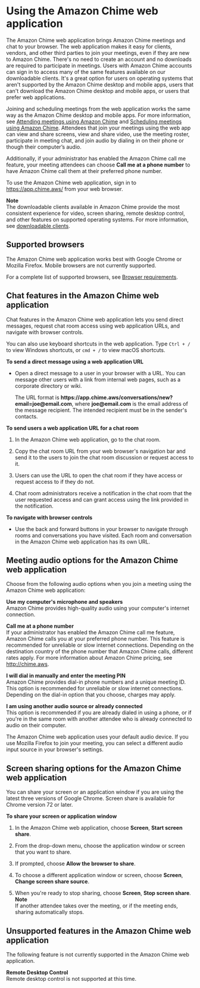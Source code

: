 # Using the Amazon Chime web application<a name="chime-web-app"></a>

The Amazon Chime web application brings Amazon Chime meetings and chat to your browser\. The web application makes it easy for clients, vendors, and other third parties to join your meetings, even if they are new to Amazon Chime\. There's no need to create an account and no downloads are required to participate in meetings\. Users with Amazon Chime accounts can sign in to access many of the same features available on our downloadable clients\. It's a great option for users on operating systems that aren't supported by the Amazon Chime desktop and mobile apps, users that can't download the Amazon Chime desktop and mobile apps, or users that prefer web applications\.

Joining and scheduling meetings from the web application works the same way as the Amazon Chime desktop and mobile apps\. For more information, see [Attending meetings using Amazon Chime](chime-attend-meetings.md) and [Scheduling meetings using Amazon Chime](chime-schedule-meetings.md)\. Attendees that join your meetings using the web app can view and share screens, view and share video, use the meeting roster, participate in meeting chat, and join audio by dialing in on their phone or though their computer’s audio\. 

Additionally, if your administrator has enabled the Amazon Chime call me feature, your meeting attendees can choose **Call me at a phone number** to have Amazon Chime call them at their preferred phone number\.

To use the Amazon Chime web application, sign in to [https://app\.chime\.aws/](https://app.chime.aws/) from your web browser\.

**Note**  
The downloadable clients available in Amazon Chime provide the most consistent experience for video, screen sharing, remote desktop control, and other features on supported operating systems\. For more information, see [downloadable clients](https://aws.amazon.com/chime/download/)\. 

## Supported browsers<a name="web-app-browsers"></a>

The Amazon Chime web application works best with Google Chrome or Mozilla Firefox\. Mobile browsers are not currently supported\. 

For a complete list of supported browsers, see [Browser requirements](chime-requirements.md#browser)\.

## Chat features in the Amazon Chime web application<a name="web-app-chat"></a>

Chat features in the Amazon Chime web application lets you send direct messages, request chat room access using web application URLs, and navigate with browser controls\.

You can also use keyboard shortcuts in the web application\. Type `Ctrl + /` to view Windows shortcuts, or `cmd + /` to view macOS shortcuts\. 

**To send a direct message using a web application URL**
+ Open a direct message to a user in your browser with a URL\. You can message other users with a link from internal web pages, such as a corporate directory or wiki\.

  The URL format is **https://app\.chime\.aws/conversations/new?email=joe@email\.com**, where **joe@email\.com** is the email address of the message recipient\. The intended recipient must be in the sender's contacts\. 

**To send users a web application URL for a chat room**

1. In the Amazon Chime web application, go to the chat room\.

1. Copy the chat room URL from your web browser's navigation bar and send it to the users to join the chat room discussion or request access to it\.

1. Users can use the URL to open the chat room if they have access or request access to if they do not\. 

1. Chat room administrators receive a notification in the chat room that the user requested access and can grant access using the link provided in the notification\.

**To navigate with browser controls**
+ Use the back and forward buttons in your browser to navigate through rooms and conversations you have visited\. Each room and conversation in the Amazon Chime web application has its own URL\.

## Meeting audio options for the Amazon Chime web application<a name="web-app-audio"></a>

Choose from the following audio options when you join a meeting using the Amazon Chime web application:

**Use my computer's microphone and speakers**  
Amazon Chime provides high\-quality audio using your computer's internet connection\. 

**Call me at a phone number**  
If your administrator has enabled the Amazon Chime call me feature, Amazon Chime calls you at your preferred phone number\. This feature is recommended for unreliable or slow internet connections\. Depending on the destination country of the phone number that Amazon Chime calls, different rates apply\. For more information about Amazon Chime pricing, see [http://chime\.aws](http://chime.aws)\.

**I will dial in manually and enter the meeting PIN**  
Amazon Chime provides dial\-in phone numbers and a unique meeting ID\. This option is recommended for unreliable or slow internet connections\. Depending on the dial\-in option that you choose, charges may apply\.

**I am using another audio source or already connected**  
This option is recommended if you are already dialed in using a phone, or if you're in the same room with another attendee who is already connected to audio on their computer\. 

The Amazon Chime web application uses your default audio device\. If you use Mozilla Firefox to join your meeting, you can select a different audio input source in your browser's settings\. 

## Screen sharing options for the Amazon Chime web application<a name="web-app-sharing"></a>

You can share your screen or an application window if you are using the latest three versions of Google Chrome\. Screen share is available for Chrome version 72 or later\.

**To share your screen or application window**

1. In the Amazon Chime web application, choose **Screen**, **Start screen share**\.

1. From the drop\-down menu, choose the application window or screen that you want to share\.

1. If prompted, choose **Allow the browser to share**\.

1. To choose a different application window or screen, choose **Screen**, **Change screen share source**\.

1. When you're ready to stop sharing, choose **Screen**, **Stop screen share**\.
**Note**  
If another attendee takes over the meeting, or if the meeting ends, sharing automatically stops\.

## Unsupported features in the Amazon Chime web application<a name="web-app-unsupported"></a>

The following feature is not currently supported in the Amazon Chime web application\.

**Remote Desktop Control**  
Remote desktop control is not supported at this time\.
